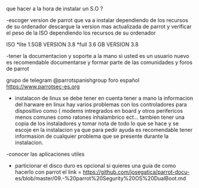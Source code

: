 que hacer a la hora de instalar un S.O ?

 -escoger  version de parrot  que va a instalar dependiendo de los
recursos de su ordenador 
descargue la version mas actualizada de parrot y verificar el peso
de la ISO dependiendo los recursos de su ordenador

ISO
*lite 1.5GB VERSION 3.8
*full 3.6 GB VERSION 3.8



 -tener la documentacion y soporte a la mano
si usted es un usuario nuevo es recomendable documentarse y formar parte de
las comunidades y foros de parrot 
 
grupo de telegram 
@parrotspanishgroup
foro español
https://www.parrotsec-es.org


 - instalacon de linux
se debe tener en cuenta tener a mano la informacion del harware
en linux hay varios problemas con los controladores para dispositivo
como ( modems intregrados en board y otros perifericos menos comunes
como ratones inhalambrico ect... 
tambien tener una copia de los instaladores
y tomar nota de todo lo que se hace y se escoje en la instalacion
ya que para pedir ayuda es recomendable tener informasion de cualquier
problema que se presente durante la instalacion.

-conocer las aplicaciones utiles
- particionar el disco duro es opcional si quieres una guia de como 
hacerlo con parrot el link =  https://github.com/josegatica/parrot-docu-
es/blob/master/09.-%20parrot%20Segurity%20OS%20DualBoot.md


